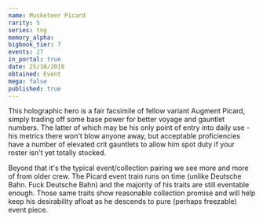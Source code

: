 ```yaml
---
name: Musketeer Picard
rarity: 5
series: tng
memory_alpha:
bigbook_tier: 7
events: 27
in_portal: true
date: 25/10/2018
obtained: Event
mega: false
published: true
---
```


This holographic hero is a fair facsimile of fellow variant Augment Picard, simply trading off some base power for better voyage and gauntlet numbers. The latter of which may be his only point of entry into daily use - his metrics there won't blow anyone away, but acceptable proficiencies have a number of elevated crit gauntlets to allow him spot duty if your roster isn't yet totally stocked.

Beyond that it's the typical event/collection pairing we see more and more of from older crew. The Picard event train runs on time (unlike Deutsche Bahn. Fuck Deutsche Bahn) and the majority of his traits are still eventable enough. Those same traits show reasonable collection promise and will help keep his desirability afloat as he descends to pure (perhaps freezable) event piece.
